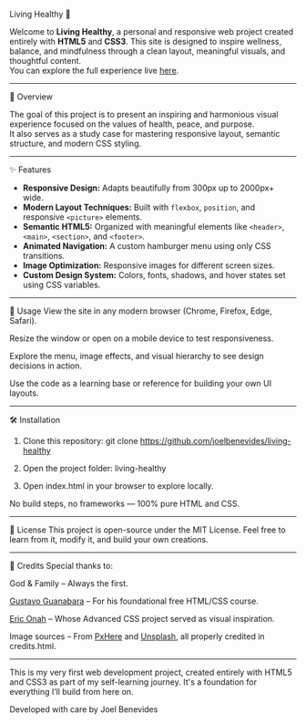 Living Healthy 🌿

Welcome to **Living Healthy**, a personal and responsive web project created entirely with **HTML5** and **CSS3**. This site is designed to inspire wellness, balance, and mindfulness through a clean layout, meaningful visuals, and thoughtful content.  
You can explore the full experience live [here](https://joelbenevides.github.io/living-healthy/index.html).

---

🌱 Overview

The goal of this project is to present an inspiring and harmonious visual experience focused on the values of health, peace, and purpose.  
It also serves as a study case for mastering responsive layout, semantic structure, and modern CSS styling.

---

✨ Features

- **Responsive Design:** Adapts beautifully from 300px up to 2000px+ wide.
- **Modern Layout Techniques:** Built with `flexbox`, `position`, and responsive `<picture>` elements.
- **Semantic HTML5:** Organized with meaningful elements like `<header>`, `<main>`, `<section>`, and `<footer>`.
- **Animated Navigation:** A custom hamburger menu using only CSS transitions.
- **Image Optimization:** Responsive images for different screen sizes.
- **Custom Design System:** Colors, fonts, shadows, and hover states set using CSS variables.

---

🚀 Usage
View the site in any modern browser (Chrome, Firefox, Edge, Safari).

Resize the window or open on a mobile device to test responsiveness.

Explore the menu, image effects, and visual hierarchy to see design decisions in action.

Use the code as a learning base or reference for building your own UI layouts.

---

🛠 Installation

1. Clone this repository:
   git clone https://github.com/joelbenevides/living-healthy
   
2. Open the project folder:
	living-healthy

3. Open index.html in your browser to explore locally.

No build steps, no frameworks — 100% pure HTML and CSS.

---

📄 License
This project is open-source under the MIT License.
Feel free to learn from it, modify it, and build your own creations.


---

🙏 Credits
Special thanks to:

God & Family – Always the first.

[Gustavo Guanabara](https://github.com/gustavoguanabara) – For his foundational free HTML/CSS course.

[Eric Onah](https://github.com/EricOnah) – Whose Advanced CSS project served as visual inspiration.

Image sources – From [PxHere](https://pxhere.com/) and [Unsplash](https://unsplash.com/), all properly credited in credits.html.

---

This is my very first web development project, created entirely with HTML5 and CSS3 as part of my self-learning journey. It's a foundation for everything I’ll build from here on.

Developed with care by Joel Benevides